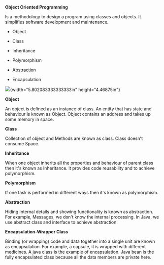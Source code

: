 **Object Oriented Programming**

Is a methodology to design a program using classes and objects. It
simplifies software development and maintenance.

-   Object

-   Class

-   Inheritance

-   Polymorphism

-   Abstraction

-   Encapsulation

![](vertopal_b24e1fc6a1f94f678ed66f270cc3f6cf/media/image1.png){width="5.802083333333333in"
height="4.46875in"}

**Object**

An object is defined as an instance of class. An entity that has state
and behaviour is known as Object. Object contains an address and takes
up some memory in space.

**Class**

Collection of object and Methods are known as class. Class doesn't
consume Space.

**Inheritance**

When one object inherits all the properties and behaviour of parent
class then it's known as Inheritance. It provides code reusability and
to achieve polymorphism.

**Polymorphism**

If one task is performed in different ways then it's known as
polymorphism.

**Abstraction**

Hiding internal details and showing functionality is known as
abstraction. For example, Messages, we don\'t know the internal
processing. In Java, we use abstract class and interface to achieve
abstraction.

**Encapsulation-Wrapper Class**

Binding (or wrapping) code and data together into a single unit are
known as encapsulation. For example, a capsule, it is wrapped with
different medicines. A java class is the example of encapsulation. Java
bean is the fully encapsulated class because all the data members are
private here.
